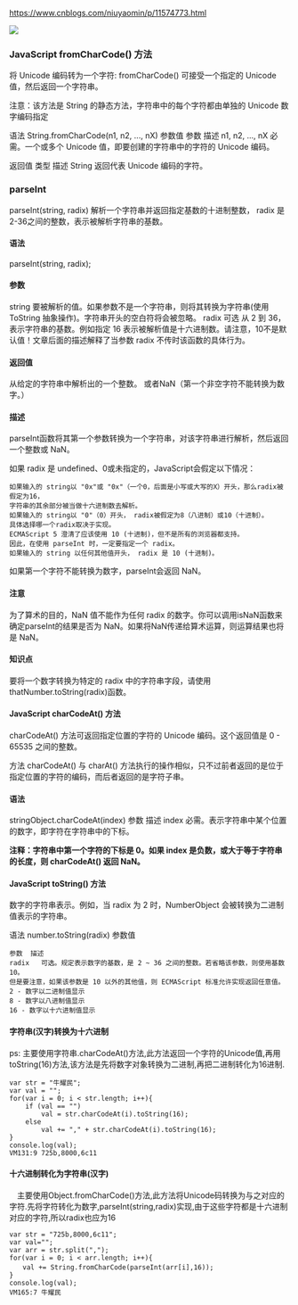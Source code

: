 https://www.cnblogs.com/niuyaomin/p/11574773.html

<img src="https://img2018.cnblogs.com/blog/1748308/201909/1748308-20190923205625573-1184857145.jpg">

### JavaScript fromCharCode() 方法

将 Unicode 编码转为一个字符:
fromCharCode() 可接受一个指定的 Unicode 值，然后返回一个字符串。

注意：该方法是 String 的静态方法，字符串中的每个字符都由单独的 Unicode 数字编码指定

语法
String.fromCharCode(n1, n2, ..., nX)
参数值
参数	描述
n1, n2, ..., nX	必需。一个或多个 Unicode 值，即要创建的字符串中的字符的 Unicode 编码。

返回值
类型	描述
String	返回代表 Unicode 编码的字符。


### parseInt

parseInt(string, radix)   解析一个字符串并返回指定基数的十进制整数， radix 是2-36之间的整数，表示被解析字符串的基数。

#### 语法
parseInt(string, radix);
#### 参数
string
要被解析的值。如果参数不是一个字符串，则将其转换为字符串(使用  ToString 抽象操作)。字符串开头的空白符将会被忽略。
radix 可选
从 2 到 36，表示字符串的基数。例如指定 16 表示被解析值是十六进制数。请注意，10不是默认值！文章后面的描述解释了当参数 radix 不传时该函数的具体行为。

#### 返回值

从给定的字符串中解析出的一个整数。 或者NaN（第一个非空字符不能转换为数字。）


#### 描述
parseInt函数将其第一个参数转换为一个字符串，对该字符串进行解析，然后返回一个整数或 NaN。

如果 radix 是 undefined、0或未指定的，JavaScript会假定以下情况：
```
如果输入的 string以 "0x"或 "0x"（一个0，后面是小写或大写的X）开头，那么radix被假定为16，
字符串的其余部分被当做十六进制数去解析。
如果输入的 string以 "0"（0）开头， radix被假定为8（八进制）或10（十进制）。
具体选择哪一个radix取决于实现。
ECMAScript 5 澄清了应该使用 10 (十进制)，但不是所有的浏览器都支持。
因此，在使用 parseInt 时，一定要指定一个 radix。
如果输入的 string 以任何其他值开头， radix 是 10 (十进制)。
```

如果第一个字符不能转换为数字，parseInt会返回 NaN。

#### 注意
为了算术的目的，NaN 值不能作为任何 radix 的数字。你可以调用isNaN函数来确定parseInt的结果是否为 NaN。如果将NaN传递给算术运算，则运算结果也将是 NaN。


#### 知识点

要将一个数字转换为特定的 radix 中的字符串字段，请使用 thatNumber.toString(radix)函数。


####  JavaScript charCodeAt() 方法

charCodeAt() 方法可返回指定位置的字符的 Unicode 编码。这个返回值是 0 - 65535 之间的整数。

方法 charCodeAt() 与 charAt() 方法执行的操作相似，只不过前者返回的是位于指定位置的字符的编码，而后者返回的是字符子串。


#### 语法
stringObject.charCodeAt(index)
参数	描述
index	必需。表示字符串中某个位置的数字，即字符在字符串中的下标。

**注释：字符串中第一个字符的下标是 0。如果 index 是负数，或大于等于字符串的长度，则 charCodeAt() 返回 NaN。** 

#### JavaScript toString() 方法

数字的字符串表示。例如，当 radix 为 2 时，NumberObject 会被转换为二进制值表示的字符串。

语法
number.toString(radix)
参数值
```
参数	描述
radix	可选。规定表示数字的基数，是 2 ~ 36 之间的整数。若省略该参数，则使用基数 10。
但是要注意，如果该参数是 10 以外的其他值，则 ECMAScript 标准允许实现返回任意值。
2 - 数字以二进制值显示
8 - 数字以八进制值显示
16 - 数字以十六进制值显示
```

#### 字符串(汉字)转换为十六进制
ps: 主要使用字符串.charCodeAt()方法,此方法返回一个字符的Unicode值,再用toString(16)方法,该方法是先将数字对象转换为二进制,再把二进制转化为16进制.

```
var str = "牛耀民";
var val = "";
for(var i = 0; i < str.length; i++){
    if (val == "")
        val = str.charCodeAt(i).toString(16);
    else
        val += "," + str.charCodeAt(i).toString(16);
}
console.log(val);
VM131:9 725b,8000,6c11
```


#### 十六进制转化为字符串(汉字)

　主要使用Object.fromCharCode()方法,此方法将Unicode码转换为与之对应的字符.先将字符转化为数字,parseInt(string,radix)实现,由于这些字符都是十六进制对应的字符,所以radix也应为16

```
var str = "725b,8000,6c11";
var val="";
var arr = str.split(",");
for(var i = 0; i < arr.length; i++){
　　val += String.fromCharCode(parseInt(arr[i],16));
}
console.log(val); 
VM165:7 牛耀民
```